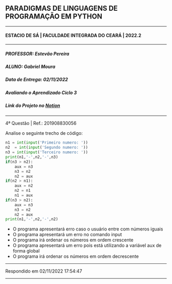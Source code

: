 ## PARADIGMAS DE LINGUAGENS DE PROGRAMAÇÃO EM PYTHON
---
#### ESTACIO DE SÁ | FACULDADE INTEGRADA DO CEARÁ | 2022.2
---
##### PROFESSOR: Estevão Pereira
##### ALUNO: Gabriel Moura
##### Data de Entrega: 02/11/2022
##### Avaliando o Aprendizado Ciclo 3
##### Link do Projeto no [Notion](https://gabrielmdev.notion.site/AVALIANDO-O-APRENDIZADO-Ciclo-3-90aff1fda8ea43af9e3e1196d5380681)
---
4ª Questão | Ref.: 201908830056 

Analise o seguinte trecho de código:

```python
n1 = int(input('Primeiro numero: '))
n2  = int(input('Segundo numero: '))
n3 = int(input('Terceiro numero: '))
print(n1,'-',n2,'-',n3)
if(n3 > n2):
    aux = n3
    n3 = n2
    n2 = aux
if(n2 > n1):
    aux = n2
    n2 = n1
    n1 = aux
if(n3 > n2):
    aux = n3
    n3 = n2
    n2 = aux    
print(n1,'-',n2,'-',n2)
```

- O programa apresentará erro caso o usuário entre com números iguais
- O programa apresentará um erro no comando input
- O programa irá ordenar os números em ordem crescente
- O programa apresentará um erro pois está utilizando a variável aux de forma global
- O programa irá ordenar os números em ordem decrescente

---

Respondido em 02/11/2022 17:54:47

---
